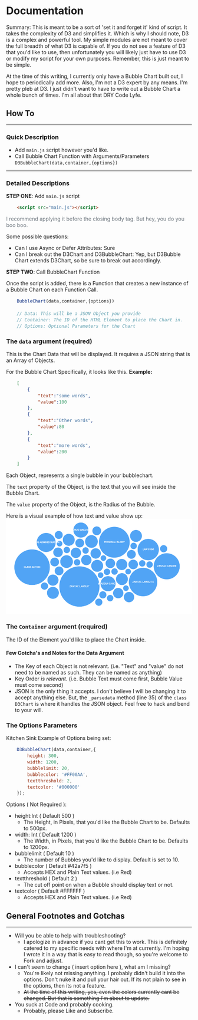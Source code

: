 # Documentation
Summary: This is meant to be a sort of 'set it and forget it' kind of script. It takes the complexity of D3 and simplifies it. Which is why I should note, D3 is a complex and powerful tool. My simple modules are not meant to cover the full breadth of what D3 is capable of. If you do not see a feature of D3 that you'd like to use, then unfortunately you will likely just have to use D3 or modify my script for your own purposes. Remember, this is just meant to be simple.

At the time of this writing, I currently only have a Bubble Chart built out, I hope to periodically add more. Also, I'm not a D3 expert by any means. I'm pretty pleb at D3. I just didn't want to have to write out a Bubble Chart a whole bunch of times. I'm all about that DRY Code Lyfe.

## How To
---
### Quick Description
- Add `main.js` script however you'd like.
- Call Bubble Chart Function with Arguments/Parameters `D3BubbleChart(data,container,{options})`

---
### Detailed Descriptions
**STEP ONE**: Add `main.js` script
```html
    <script src="main.js"></script>
```
<span style="color:#6c757d!important">
I recommend applying it before the closing body tag. But hey, you do you boo boo.
</span>

Some possible questions:
+ Can I use Async or Defer Attributes: Sure
+ Can I break out the D3Chart and D3BubbleChart: Yep, but D3Bubble Chart extends D3Chart, so be sure to break out accordingly.

**STEP TWO**: Call BubbleChart Function

Once the script is added, there is a Function that creates a new instance of a Bubble Chart on each Function Call.

```javascript
    BubbleChart(data,container,{options})

    // Data: This will be a JSON Object you provide
    // Container: The ID of the HTML Element to place the Chart in.
    // Options: Optional Parameters for the Chart
```

### The `data` argument (required)
This is the Chart Data that will be displayed.
It requires a JSON string that is an Array of Objects.

For the Bubble Chart Specifically, it looks like this.
**Example:**

```json
    [
        {
            "text":"some words",
            "value":100
        },
        {
            "text":"Other words",
            "value":80
        },
        {
            "text":"more words",
            "value":200
        }
    ]
```

Each Object, represents a single bubble in your bubblechart.

The `text` property of the Object, is the text that you will see inside the Bubble Chart.

The `value` property of the Object, is the Radius of the Bubble.

Here is a visual example of how text and value show up:
![Bubble Chart Example](example.png)


### The `Container` argument (required)
The ID of the Element you'd like to place the Chart inside.

#### Few Gotcha's and Notes for the Data Argument
+ The Key of each Object is not relevant. (i.e. "Text" and "value" do not need to be named as such. They can be named as anything)
+ Key Order *is relevant*. (i.e. Bubble Text must come first, Bubble Value must come second)
+ JSON is the only thing it accepts. I don't believe I will be changing it to accept anything else. But, the `_parsedata` method (line 35) of the `class D3Chart` is where it handles the JSON object. Feel free to hack and bend to your will.


### The Options Parameters
Kitchen Sink Example of Options being set:
```javascript
    D3BubbleChart(data,container,{
        height: 300,
        width: 1200,
        bubblelimit: 20,
        bubblecolor: '#FF00AA',
        textthreshold: 2,
        textcolor: '#000000'
    });
```

Options ( Not Required ):
+ height:Int ( Default 500 )
    + The Height, in Pixels, that you'd like the Bubble Chart to be. Defaults to 500px.
+ width: Int ( Default 1200 )
    + The Width, in Pixels, that you'd like the Bubble Chart to be. Defaults to 1200px.
+ bubblelimit ( Default 10 )
    + The number of Bubbles you'd like to display. Default is set to 10.
+ bubblecolor ( Default #42a7f5 )
    + Accepts HEX and Plain Text values. (i.e Red)
+ textthreshold ( Default 2 )
    + The cut off point on when a Bubble should display text or not.
+ textcolor ( Default #FFFFFF )
    + Accepts HEX and Plain Text values. (i.e Red)

## General Footnotes and Gotchas
---
+ Will you be able to help with troubleshooting?
    + I apologize in advance if you cant get this to work. This is definitely catered to my specific needs with where I'm at currently. I'm hoping I wrote it in a way that is easy to read though, so you're welcome to Fork and adjust.
+ I can't seem to change ( insert option here ), what am I missing?
    + You're likely not missing anything. I probably didn't build it into the options. Don't nuke it and pull your hair out. If its not plain to see in the options, then its not a feature.
    + ~~At the time of this writing, yes, even the colors currently cant be changed. But that is something I'm about to update.~~
+ You suck at Code and probably cooking.
    + Probably, please Like and Subscribe.